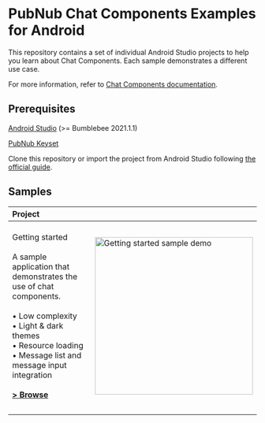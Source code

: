 # PubNub Chat Components Examples for Android

This repository contains a set of individual Android Studio projects to help you learn about Chat Components. Each sample demonstrates a different use case.

For more information, refer to [Chat Components documentation](https://www.pubnub.com/docs/chat/components/android/overview-android).

## Prerequisites

[Android Studio](https://developer.android.com/studio/preview) (>= Bumblebee 2021.1.1)

[PubNub Keyset](https://dashboard.pubnub.com/)

Clone this repository or import the project from Android Studio following [the official guide](https://developer.android.com/jetpack/compose/setup#sample).

## Samples

| Project | |
|:-----|---------|
|  <br> Getting started <br><br> A sample application that demonstrates the use of chat components. <br><br> • Low complexity<br>• Light & dark themes<br>• Resource loading<br>• Message list and message input integration <br><br> **[> Browse](getting-started/)**<br><br> | <img src="" width="320" alt="Getting started sample demo"> |
|  |  |

